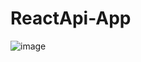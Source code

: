 # ReactApi-App

![image](https://github.com/minJUu-kiM/School_React/assets/139558843/ffe09460-d4f6-43f3-aa25-3fb9c376dd99)
